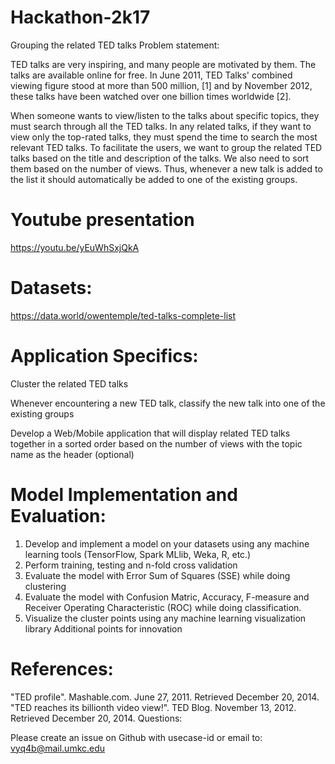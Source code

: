 # Hackathon-2k17
Grouping the related TED talks
Problem statement:

TED talks are very inspiring, and many people are motivated by them. The talks are available online for free. In June 2011, TED Talks' combined viewing figure stood at more than 500 million, [1] and by November 2012, these talks have been watched over one billion times worldwide [2].

When someone wants to view/listen to the talks about specific topics, they must search through all the TED talks. In any related talks, if they want to view only the top-rated talks, they must spend the time to search the most relevant TED talks. To facilitate the users, we want to group the related TED talks based on the title and description of the talks. We also need to sort them based on the number of views. Thus, whenever a new talk is added to the list it should automatically be added to one of the existing groups.

# Youtube presentation
https://youtu.be/yEuWhSxjQkA

# Datasets:

https://data.world/owentemple/ted-talks-complete-list

# Application Specifics:

Cluster the related TED talks

Whenever encountering a new TED talk, classify the new talk into one of the existing groups

Develop a Web/Mobile application that will display related TED talks together in a sorted order based on the number of views with the topic name as the header (optional)

# Model Implementation and Evaluation:

 1. Develop and implement a model on your datasets using any machine learning tools (TensorFlow, Spark MLlib, Weka, R, etc.)
 2. Perform training, testing and n-fold cross validation
 3. Evaluate the model with Error Sum of Squares (SSE) while doing clustering
 4. Evaluate the model with Confusion Matric, Accuracy, F-measure and Receiver Operating Characteristic (ROC) while doing classification.
 5. Visualize the cluster points using any machine learning visualization library
Additional points for innovation

# References:

"TED profile". Mashable.com. June 27, 2011. Retrieved December 20, 2014.
"TED reaches its billionth video view!". TED Blog. November 13, 2012. Retrieved December 20, 2014.
Questions:

Please create an issue on Github with usecase-id or email to: vyq4b@mail.umkc.edu
